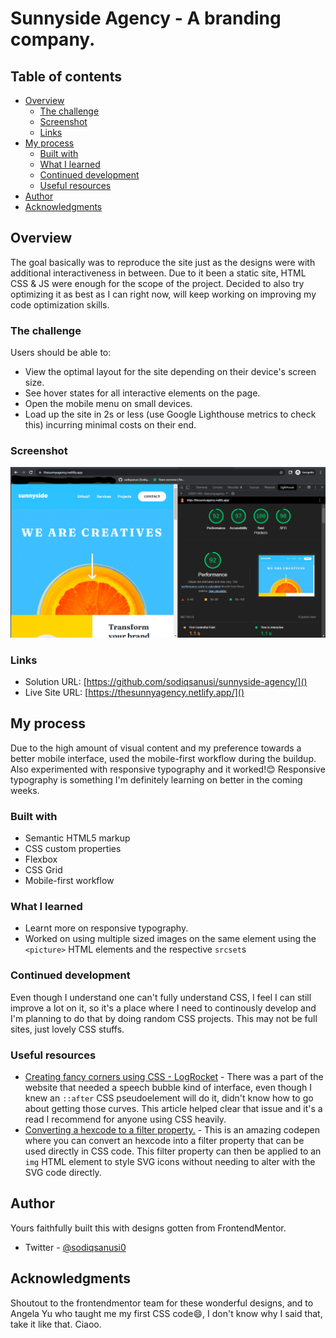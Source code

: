 # Sunnyside Agency - A branding company.

## Table of contents

- [Overview](#overview)
  - [The challenge](#the-challenge)
  - [Screenshot](#screenshot)
  - [Links](#links)
- [My process](#my-process)
  - [Built with](#built-with)
  - [What I learned](#what-i-learned)
  - [Continued development](#continued-development)
  - [Useful resources](#useful-resources)
- [Author](#author)
- [Acknowledgments](#acknowledgments)

## Overview
The goal basically was to reproduce the site just as the designs were with additional interactiveness in between. Due to it been a static site, HTML CSS & JS were enough for the scope of the project. Decided to also try optimizing it as best as I can right now, will keep working on improving my code optimization skills.
### The challenge

Users should be able to:

- View the optimal layout for the site depending on their device's screen size.
- See hover states for all interactive elements on the page.
- Open the mobile menu on small devices.
- Load up the site in 2s or less (use Google Lighthouse metrics to check this) incurring minimal costs on their end.

### Screenshot

![](./SunnyAgency.png)

### Links

- Solution URL: [https://github.com/sodiqsanusi/sunnyside-agency/]()
- Live Site URL: [https://thesunnyagency.netlify.app/]()

## My process
Due to the high amount of visual content and my preference towards a better mobile interface, used the mobile-first workflow during the buildup. Also experimented with responsive typography and it worked!😊 Responsive typography is something I'm definitely learning on better in the coming weeks.
### Built with

- Semantic HTML5 markup
- CSS custom properties
- Flexbox
- CSS Grid
- Mobile-first workflow

### What I learned
- Learnt more on responsive typography.
- Worked on using multiple sized images on the same element using the `<picture>` HTML elements and the respective `srcset`s

### Continued development
Even though I understand one can't fully understand CSS, I feel I can still improve a lot on it, so it's a place where I need to continously develop and I'm planning to do that by doing random CSS projects. This may not be full sites, just lovely CSS stuffs.

### Useful resources

- [Creating fancy corners using CSS - LogRocket](https://blog.logrocket.com/how-to-create-fancy-corners-in-css/) - There was a part of the website that needed a speech bubble kind of interface, even though I knew an `::after` CSS pseudoelement will do it, didn't know how to go about getting those curves. This article helped clear that issue and it's a read I recommend for anyone using CSS heavily.
- [Converting a hexcode to a filter property.](https://codepen.io/sosuke/pen/Pjoqqp) - This is an amazing codepen where you can convert an hexcode into a filter property that can be used directly in CSS code. This filter property can then be applied to an `img` HTML element to style SVG icons without needing to alter with the SVG code directly.

## Author
Yours faithfully built this with designs gotten from FrontendMentor.
- Twitter - [@sodiqsanusi0](https://www.twitter.com/sodiqsanusi0)

## Acknowledgments
Shoutout to the frontendmentor team for these wonderful designs, and to Angela Yu who taught me my first CSS code😄, I don't know why I said that, take it like that. 
Ciaoo.
